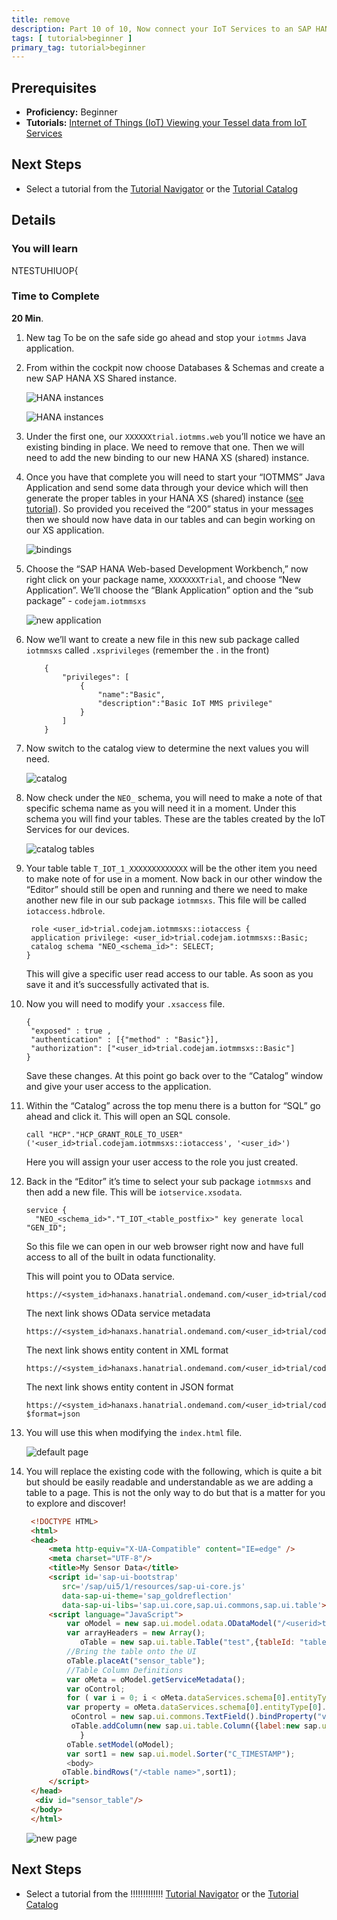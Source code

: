```yaml
---
title: remove
description: Part 10 of 10, Now connect your IoT Services to an SAP HANA XS shared instance and show the data using SAP HANA XS
tags: [ tutorial>beginner ]
primary_tag: tutorial>beginner
---
```


## Prerequisites  
 - **Proficiency:** Beginner
 - **Tutorials:** [Internet of Things (IoT) Viewing your Tessel data from IoT Services](http://go.sap.com/developer/tutorials/iot-part9-hcp-services-viewdata.html)

## Next Steps
 - Select a tutorial from the [Tutorial Navigator](http://go.sap.com/developer/tutorial-navigator.html) or the [Tutorial Catalog](http://go.sap.com/developer/tutorials.html)


## Details
### You will learn  
NTESTUHIUOP{


### Time to Complete
**20 Min**.


1. New tag To be on the safe side go ahead and stop your `iotmms` Java application.


2. From within the cockpit now choose Databases & Schemas and create a new SAP HANA XS Shared instance.

    ![HANA instances](https://raw.githubusercontent.com/SAPDocuments/Tutorials/master/tutorials/iot-part10-hcp-services-hanaxs/1.png)

    ![HANA instances](https://raw.githubusercontent.com/SAPDocuments/Tutorials/master/tutorials/iot-part10-hcp-services-hanaxs/2.png)

3. Under the first one, our `XXXXXXtrial.iotmms.web` you’ll notice we have an existing binding in place. We need to remove that one. Then we will need to add the new binding to our new HANA XS (shared) instance.

4. Once you have that complete you will need to start your “IOTMMS” Java Application and send some data through your device which will then generate the proper tables in your HANA XS (shared) instance ([see tutorial](http://go.sap.com/developer/tutorials/iot-part7-add-device.html)). So provided you received the “200” status in your messages then we should now have data in our tables and can begin working on our XS application.

    ![bindings](https://raw.githubusercontent.com/SAPDocuments/Tutorials/master/tutorials/iot-part10-hcp-services-hanaxs/3.png)

5. Choose the “SAP HANA Web-based Development Workbench,” now right click on your package name, `XXXXXXXTrial`, and choose “New Application”. We’ll choose the “Blank Application” option and the “sub package” - `codejam.iotmmsxs`

    ![new application](https://raw.githubusercontent.com/SAPDocuments/Tutorials/master/tutorials/iot-part10-hcp-services-hanaxs/4.png)

6. Now we’ll want to create a new file in this new sub package called `iotmmsxs` called `.xsprivileges` (remember the . in the front)

	```
	 	{
		 	"privileges": [
		 		{
					"name":"Basic",
		 			"description":"Basic IoT MMS privilege"
				}  
		  	]
		}
	```

7. Now switch to the catalog view to determine the next values you will need.

    ![catalog](https://raw.githubusercontent.com/SAPDocuments/Tutorials/master/tutorials/iot-part10-hcp-services-hanaxs/5.png)

8. Now check under the `NEO_` schema, you will need to make a note of that specific schema name as you will need it in a moment. Under this schema you will find your tables. These are the tables created by the IoT Services for our devices.

    ![catalog tables](https://raw.githubusercontent.com/SAPDocuments/Tutorials/master/tutorials/iot-part10-hcp-services-hanaxs/6.png)

9. Your table table `T_IOT_1_XXXXXXXXXXXXX` will be the other item you need to make note of for use in a moment. Now back in our other window the “Editor” should still be open and running and there we need to make another new file in our sub package `iotmmsxs`. This file will be called `iotaccess.hdbrole`.

	```
	 role <user_id>trial.codejam.iotmmsxs::iotaccess {
	 application privilege: <user_id>trial.codejam.iotmmsxs::Basic;
	 catalog schema "NEO_<schema_id>": SELECT;
	}
	```

	This will give a specific user read access to our table. As soon as you save it and it’s successfully activated that is.

10. Now you will need to modify your `.xsaccess` file.

	```
	{
	 "exposed" : true ,
	 "authentication" : [{"method" : "Basic"}],
	 "authorization": ["<user_id>trial.codejam.iotmmsxs::Basic"]
	}
	```
	Save these changes. At this point go back over to the “Catalog” window and give your user access to the application.

11. Within the “Catalog” across the top menu there is a button for “SQL” go ahead and click it. This will open an SQL console.

	```
	call "HCP"."HCP_GRANT_ROLE_TO_USER"('<user_id>trial.codejam.iotmmsxs::iotaccess', '<user_id>')
	```

	Here you will assign your user access to the role you just created.

12. Back in the “Editor” it’s time to select your sub package `iotmmsxs` and then add a new file. This will be `iotservice.xsodata`.

	```
	service {
	  "NEO_<schema_id>"."T_IOT_<table_postfix>" key generate local "GEN_ID";
	```

	So this file we can open in our web browser right now and have full access to all of the built in odata functionality.

	This will point you to OData service.

	```
	https://<system_id>hanaxs.hanatrial.ondemand.com/<user_id>trial/codejam/iotmmsxs/iotservice.xsodata
	```

	The next link shows OData service metadata

	```
	https://<system_id>hanaxs.hanatrial.ondemand.com/<user_id>trial/codejam/iotmmsxs/iotservice.xsodata/$metadata
	```

	The next link shows entity content in XML format

	```
	https://<system_id>hanaxs.hanatrial.ondemand.com/<user_id>trial/codejam/iotmmsxs/iotservice.xsodata/T_IOT_<table_postfix>
	```

	The next link shows entity content in JSON format

	```
	https://<system_id>hanaxs.hanatrial.ondemand.com/<user_id>trial/codejam/iotmmsxs/iotservice.xsodata/T_IOT_<table_postfix>?$format=json
	```

13. You will use this when modifying the `index.html` file.

	![default page](https://raw.githubusercontent.com/SAPDocuments/Tutorials/master/tutorials/iot-part10-hcp-services-hanaxs/7.png)

14. You will replace the existing code with the following, which is quite a bit but should be easily readable and understandable as we are adding a table to a page. This is not the only way to do but that is a matter for you to explore and discover!

	```html
	 <!DOCTYPE HTML>
	 <html>
	 <head>
		 <meta http-equiv="X-UA-Compatible" content="IE=edge" />
		 <meta charset="UTF-8"/>
		 <title>My Sensor Data</title>
		 <script id='sap-ui-bootstrap'
		 	src='/sap/ui5/1/resources/sap-ui-core.js'
		 	data-sap-ui-theme='sap_goldreflection'
		 	data-sap-ui-libs='sap.ui.core,sap.ui.commons,sap.ui.table'></script>
		 <script language="JavaScript">
			 var oModel = new sap.ui.model.odata.ODataModel("/<userid>trial/codejam/iotmmsxs/iotservice.xsodata/", false);
			 var arrayHeaders = new Array();
			 	oTable = new sap.ui.table.Table("test",{tableId: "tableID", visibleRowCount: 10});
			 //Bring the table onto the UI
			 oTable.placeAt("sensor_table");
			 //Table Column Definitions
			 var oMeta = oModel.getServiceMetadata();
			 var oControl;
			 for ( var i = 0; i < oMeta.dataServices.schema[0].entityType[0].property.length; i++) {
			 var property = oMeta.dataServices.schema[0].entityType[0].property[i];
			  oControl = new sap.ui.commons.TextField().bindProperty("value",property.name);
			  oTable.addColumn(new sap.ui.table.Column({label:new sap.ui.commons.Label({text: property.name}), template: oControl, sortProperty: property.name, filterProperty: property.name, filterOperator: sap.ui.model.FilterOperator.EQ, flexible: true, width: "125px" }));
			    }
			 oTable.setModel(oModel);
			 var sort1 = new sap.ui.model.Sorter("C_TIMESTAMP");
			 <body>
			oTable.bindRows("/<table name>",sort1);
		 </script>
	 </head>
	  <div id="sensor_table"/>
	 </body>
	 </html>
	```

	![new page](https://raw.githubusercontent.com/SAPDocuments/Tutorials/master/tutorials/iot-part10-hcp-services-hanaxs/8.png)


## Next Steps
 - Select a tutorial from the !!!!!!!!!!!!! [Tutorial Navigator](http://go.sap.com/developer/tutorial-navigator.html) or the [Tutorial Catalog](http://go.sap.com/developer/tutorials.html)
